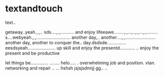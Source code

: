 # textandtouch
text..

getaway..yeah.,.,..
sds....,.,...........
and enjoy lifeeawe........,.,...,..,.,...,.,.........
s....webyeah.,.,...........................
another day,.. another....,.,........................
another day, another to conquer the.. day.dsdsde...............
eesdsyeah......................
up skill and enjoy the presentd............
..
enjoy the present and be productive 

let things be..............
........
helo.....
. overwhelming job and position. vlan. networking and repair
..
...
hshsh
jsjsjsdnnjj
gg..
..

